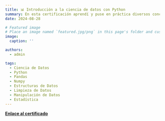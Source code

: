 ```yaml
---
title: 📊 Introducción a la ciencia de datos con Python
summary: En esta certificación aprendí y puse en práctica diversos conceptos de Ciencia de datos con Python. Al finalizar el curso ya tenía familiaridad con técnicas de limpieza y de manipulación de datos utilizando la herramienta de Python pandas. También aprendí sobre Series y marcos de datos (dataframes) que son dos de las estructuras principales para el análisis de datos. Finalmente, aprendí como ejecutar diversos análisis estadísticos como promedios, medias, medias móviles, desviaciones estándar, p-tests, intervalos de caonfianza, entre otros.
date: 2024-08-28

# Featured image
# Place an image named `featured.jpg/png` in this page's folder and customize its options here.
image:
  caption: ''

authors:
  - admin

tags:
  - Ciencia de Datos
  - Python
  - Pandas
  - Numpy
  - Estructuras de Datos
  - Limpieza de Datos
  - Manipulación de Datos
  - Estadística
---
```






[**Enlace al certificado**](https://coursera.org/share/b54a0f1a6bdc0b3bb5c33822e18a4b43)